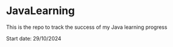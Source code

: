 # JavaLearning
This is the repo to track the success of my Java learning progress

Start date: 29/10/2024

